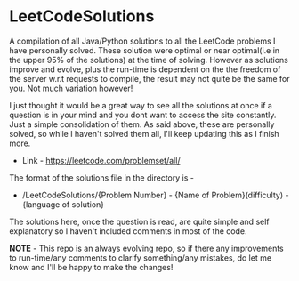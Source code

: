 # LeetCodeSolutions
A compilation of all Java/Python solutions to all the LeetCode problems I have personally solved. These solution were optimal or near optimal(i.e in the upper 95% of the solutions) at the time of solving. However as solutions improve and evolve, plus the run-time is dependent on the the freedom of the server w.r.t requests to compile, the result may not quite be the same for you. Not much variation however!

I just thought it would be a great way to see all the solutions at once if a question is in your mind and you dont want to access the site constantly. Just a simple consolidation of them.
As said above, these are personally solved, so while I haven't solved them all, I'll keep updating this as I finish more.

* Link - https://leetcode.com/problemset/all/

The format of the solutions file in the directory is - 
* /LeetCodeSolutions/{Problem Number} - {Name of Problem}(difficulty) - {language of solution}

The solutions here, once the question is read, are quite simple and self explanatory so I haven't included comments in most of the code.

<b>NOTE</b> - This repo is an always evolving repo, so if there any improvements to run-time/any comments to clarify something/any mistakes, do let me know and I'll be happy to make the changes!
